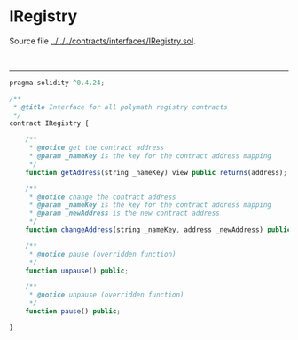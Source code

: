 # IRegistry

Source file [../../../contracts/interfaces/IRegistry.sol](../../../contracts/interfaces/IRegistry.sol).

<br />

<hr />

```javascript
pragma solidity ^0.4.24;

/**
 * @title Interface for all polymath registry contracts
 */
contract IRegistry {

    /**
     * @notice get the contract address
     * @param _nameKey is the key for the contract address mapping
     */
    function getAddress(string _nameKey) view public returns(address);

    /**
     * @notice change the contract address
     * @param _nameKey is the key for the contract address mapping
     * @param _newAddress is the new contract address
     */
    function changeAddress(string _nameKey, address _newAddress) public;

    /**
     * @notice pause (overridden function)
     */
    function unpause() public;

    /**
     * @notice unpause (overridden function)
     */
    function pause() public;

}

```

